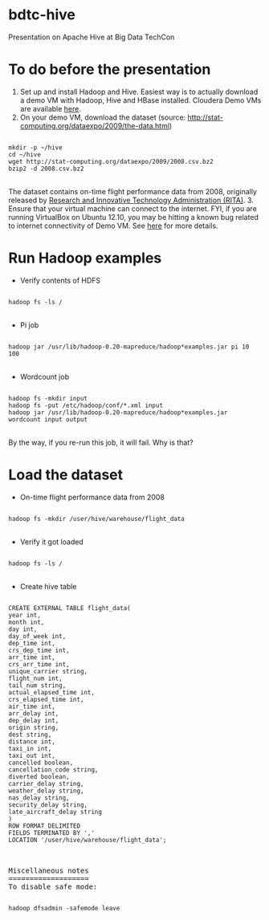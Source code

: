 bdtc-hive
=========

Presentation on Apache Hive at Big Data TechCon

To do before the presentation
=============================
1. Set up and install Hadoop and Hive. Easiest way is to actually download a demo VM with Hadoop, Hive and HBase installed. Cloudera Demo VMs are available [here](https://ccp.cloudera.com/display/SUPPORT/Cloudera's+Hadoop+Demo+VM+for+CDH4).
2. On your demo VM, download the dataset (source: http://stat-computing.org/dataexpo/2009/the-data.html)
<pre>
<code>
mkdir -p ~/hive
cd ~/hive
wget http://stat-computing.org/dataexpo/2009/2008.csv.bz2
bzip2 -d 2008.csv.bz2
</code>
</pre>
The dataset contains on-time flight performance data from 2008, originally released by [Research and Innovative Technology Administration (RITA)](http://www.transtats.bts.gov/Fields.asp?Table_ID=236).
3. Ensure that your virtual machine can connect to the internet.
FYI, if you are running VirtualBox on Ubuntu 12.10, you may be hitting a known bug related to internet connectivity of Demo VM. See [here](http://askubuntu.com/questions/211603/problems-with-nat-adapater-since-upgrade-to-ubuntu-12-10) for more details.

Run Hadoop examples
===============
* Verify contents of HDFS
<pre>
<code>
hadoop fs -ls /
</code>
</pre>
* Pi job
<pre>
<code>
hadoop jar /usr/lib/hadoop-0.20-mapreduce/hadoop*examples.jar pi 10 100
</code>
</pre>
* Wordcount job
<pre>
<code>
hadoop fs -mkdir input
hadoop fs -put /etc/hadoop/conf/*.xml input
hadoop jar /usr/lib/hadoop-0.20-mapreduce/hadoop*examples.jar wordcount input output
</code>
</pre>
By the way, if you re-run this job, it will fail. Why is that?

Load the dataset
================
* On-time flight performance data from 2008
<pre>
<code>
hadoop fs -mkdir /user/hive/warehouse/flight_data
</code>
</pre>
* Verify it got loaded
<pre>
<code>
hadoop fs -ls /
</code>
</pre>
* Create hive table
<pre>
<code>
CREATE EXTERNAL TABLE flight_data(
year int,
month int,
day int,
day_of_week int,
dep_time int,
crs_dep_time int,
arr_time int,
crs_arr_time int,
unique_carrier string,
flight_num int,
tail_num string,
actual_elapsed_time int,
crs_elapsed_time int,
air_time int,
arr_delay int,
dep_delay int,
origin string,
dest string,
distance int,
taxi_in int,
taxi_out int,
cancelled boolean,
cancellation_code string,
diverted boolean,
carrier_delay string,
weather_delay string,
nas_delay string,
security_delay string,
late_aircraft_delay string
)
ROW FORMAT DELIMITED
FIELDS TERMINATED BY ','
LOCATION '/user/hive/warehouse/flight_data';
</code>
<pre>

Miscellaneous notes
===================
To disable safe mode:
<pre>
<code>
hadoop dfsadmin -safemode leave
</code>
</pre>
